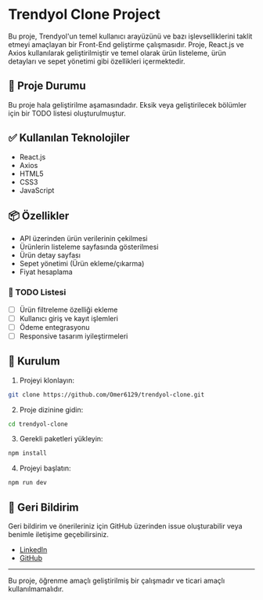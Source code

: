 # Trendyol Clone Project

Bu proje, Trendyol'un temel kullanıcı arayüzünü ve bazı işlevselliklerini taklit etmeyi amaçlayan bir Front-End geliştirme çalışmasıdır. Proje, React.js ve Axios kullanılarak geliştirilmiştir ve temel olarak ürün listeleme, ürün detayları ve sepet yönetimi gibi özellikleri içermektedir.

## 🚀 Proje Durumu

Bu proje hala geliştirilme aşamasındadır. Eksik veya geliştirilecek bölümler için bir TODO listesi oluşturulmuştur.

## ✅ Kullanılan Teknolojiler

- React.js
- Axios
- HTML5
- CSS3
- JavaScript

## 📦 Özellikler

- API üzerinden ürün verilerinin çekilmesi
- Ürünlerin listeleme sayfasında gösterilmesi
- Ürün detay sayfası
- Sepet yönetimi (Ürün ekleme/çıkarma)
- Fiyat hesaplama

### 📝 TODO Listesi

- [ ] Ürün filtreleme özelliği ekleme
- [ ] Kullanıcı giriş ve kayıt işlemleri
- [ ] Ödeme entegrasyonu
- [ ] Responsive tasarım iyileştirmeleri

## 📂 Kurulum

1. Projeyi klonlayın:

```bash
git clone https://github.com/Omer6129/trendyol-clone.git
```

2. Proje dizinine gidin:

```bash
cd trendyol-clone
```

3. Gerekli paketleri yükleyin:

```bash
npm install
```

4. Projeyi başlatın:

```bash
npm run dev
```

## 📢 Geri Bildirim

Geri bildirim ve önerileriniz için GitHub üzerinden issue oluşturabilir veya benimle iletişime geçebilirsiniz.

- [LinkedIn](https://www.linkedin.com/in/ömer-yalınkılınç)
- [GitHub](https://github.com/Omer6129)

---

Bu proje, öğrenme amaçlı geliştirilmiş bir çalışmadır ve ticari amaçlı kullanılmamalıdır.
